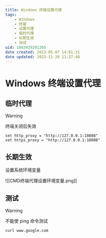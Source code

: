 ```yaml
---
title: Windows 终端设置代理
tags: 
    - Windows
    - 终端
    - 设置代理
    - 临时代理
    - 长期生效
    - 测试
uid: 1683439291265
date created: 2023-05-07 14:01:31
date updated: 2023-11-28 11:27:40
---
```


# Windows 终端设置代理

## 临时代理

> [!warning]
> 终端关闭后失效

```shell
set http_proxy = "http://127.0.0.1:10808"
set https_proxy = "http://127.0.0.1:10808"
```

## 长期生效

设置系统环境变量

![[CMD终端代理设置环境变量.png]]

## 测试

> [!warning]
> 不能使 ping 命令测试

```sehll
curl www.google.com
```
